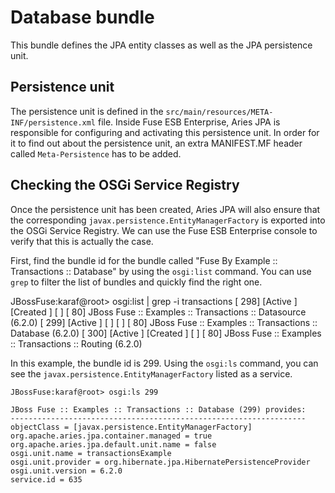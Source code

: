 # Database bundle
This bundle defines the JPA entity classes as well as the JPA persistence unit.

## Persistence unit
The persistence unit is defined in the `src/main/resources/META-INF/persistence.xml` file.  Inside Fuse ESB Enterprise,
Aries JPA is responsible for configuring and activating this persistence unit.  In order for it to find out about the
persistence unit, an extra MANIFEST.MF header called `Meta-Persistence` has to be added.

## Checking the OSGi Service Registry
Once the persistence unit has been created, Aries JPA will also ensure that the corresponding `javax.persistence.EntityManagerFactory`
is exported into the OSGi Service Registry.  We can use the Fuse ESB Enterprise console to verify that this is actually the case.

First, find the bundle id for the bundle called "Fuse By Example :: Transactions :: Database" by using the `osgi:list` command.
You can use `grep` to filter the list of bundles and quickly find the right one.

   JBossFuse:karaf@root> osgi:list | grep -i transactions
   [ 298] [Active     ] [Created     ] [       ] [   80] JBoss Fuse :: Examples :: Transactions :: Datasource (6.2.0)
   [ 299] [Active     ] [            ] [       ] [   80] JBoss Fuse :: Examples :: Transactions :: Database (6.2.0)
   [ 300] [Active     ] [Created     ] [       ] [   80] JBoss Fuse :: Examples :: Transactions :: Routing (6.2.0)
   
In this example, the bundle id is 299.  Using the `osgi:ls` command, you can see the `javax.persistence.EntityManagerFactory` listed as
a service.

    JBossFuse:karaf@root> osgi:ls 299
    
    JBoss Fuse :: Examples :: Transactions :: Database (299) provides:
    ------------------------------------------------------------------
    objectClass = [javax.persistence.EntityManagerFactory]
    org.apache.aries.jpa.container.managed = true
    org.apache.aries.jpa.default.unit.name = false
    osgi.unit.name = transactionsExample
    osgi.unit.provider = org.hibernate.jpa.HibernatePersistenceProvider
    osgi.unit.version = 6.2.0
    service.id = 635

    
    